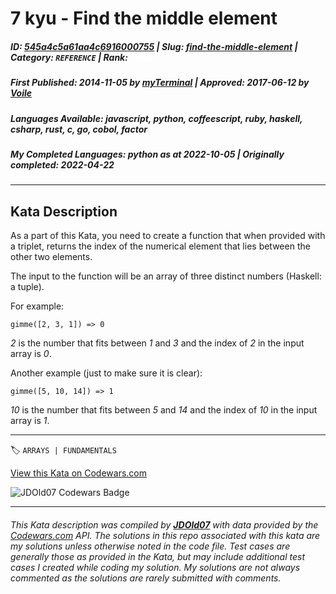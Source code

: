 # 7 kyu - Find the middle element

##### **ID**: [545a4c5a61aa4c6916000755](https://www.codewars.com/kata/545a4c5a61aa4c6916000755) | **Slug**: [find-the-middle-element](https://www.codewars.com/kata/545a4c5a61aa4c6916000755) | **Category**: `REFERENCE` | **Rank**: <span style="color:white">7 kyu</span>

##### **First Published**: 2014-11-05 ***by*** [myTerminal](https://www.codewars.com/users/myTerminal) | **Approved**: 2017-06-12 ***by*** [Voile](https://www.codewars.com/users/Voile)

##### **Languages Available**: javascript, python, coffeescript, ruby, haskell, csharp, rust, c, go, cobol, factor

##### **My Completed Languages**: python ***as at*** 2022-10-05 | **Originally completed**: 2022-04-22

---

## Kata Description


As a part of this Kata, you need to create a function that when provided with a triplet, returns the index of the numerical element that lies between the other two elements.



The input to the function will be an array of three distinct numbers (Haskell: a tuple).



For example:



    gimme([2, 3, 1]) => 0



*2* is the number that fits between *1* and *3* and the index of *2* in the input array is *0*.



Another example (just to make sure it is clear):



    gimme([5, 10, 14]) => 1

    

*10* is the number that fits between *5* and *14* and the index of *10* in the input array is *1*.

---


🏷 `ARRAYS | FUNDAMENTALS`


[View this Kata on Codewars.com](https://www.codewars.com/kata/545a4c5a61aa4c6916000755)

![](https://www.codewars.com/users/jdold07/badges/large "JDOld07 Codewars Badge")

---

###### *This Kata description was compiled by [**JDOld07**](https://tpstech.dev) with data provided by the [Codewars.com](https://www.codewars.com) API.  The solutions in this repo associated with this kata are my solutions unless otherwise noted in the code file.  Test cases are generally those as provided in the Kata, but may include additional test cases I created while coding my solution.  My solutions are not always commented as the solutions are rarely submitted with comments.*
